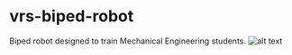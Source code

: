 # vrs-biped-robot
Biped robot designed to train Mechanical Engineering students.
![alt text](https://github.com/Makaveli-The-Don/VRS-Bipedal-Robot/blob/VRS-Bipedal-Robot/autonomousBiped.jpg?raw=true)
